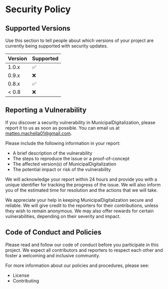 # Security Policy

## Supported Versions

Use this section to tell people about which versions of your project are
currently being supported with security updates.

| Version | Supported          |
| ------- | ------------------ |
| 1.0.x   | :white_check_mark: |
| 0.9.x   | :x:                |
| 0.8.x   | :white_check_mark: |
| < 0.8   | :x:                |

## Reporting a Vulnerability

If you discover a security vulnerability in MunicipalDigitalization, please report it to us as soon as possible. You can email us at matteo.machella01@gmail.com.

Please include the following information in your report:

- A brief description of the vulnerability
- The steps to reproduce the issue or a proof-of-concept
- The affected version(s) of MunicipalDigitalization
- The potential impact or risk of the vulnerability

We will acknowledge your report within 24 hours and provide you with a unique identifier for tracking the progress of the issue. We will also inform you of the estimated time for resolution and the actions that we will take.

We appreciate your help in keeping MunicipalDigitalization secure and reliable. We will give credit to the reporters for their contributions, unless they wish to remain anonymous. We may also offer rewards for certain vulnerabilities, depending on their severity and impact.

## Code of Conduct and Policies

Please read and follow our code of conduct before you participate in this project. We expect all contributors and reporters to respect each other and foster a welcoming and inclusive community.

For more information about our policies and procedures, please see:

- License
- Contributing
